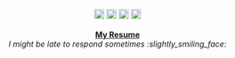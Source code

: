 <p align="center" text-align="center">
  <br><br>
  <a href="https://linkedin.com/in/areebbeigh/"><img height="18" width="18" src="https://cdn.jsdelivr.net/npm/simple-icons@v3/icons/linkedin.svg" /></a>
  <a href="https://instagram.com/in/areebbeigh/"><img height="18" width="18" src="https://cdn.jsdelivr.net/npm/simple-icons@v3/icons/instagram.svg" /></a>
  <a href="https://t.me/xnihpue/"><img height="18" width="18" src="https://cdn.jsdelivr.net/npm/simple-icons@v3/icons/telegram.svg" /></a>
  <a href="mailto:areebbeigh@gmail.com"><img height="18" width="18" src="https://cdn.jsdelivr.net/npm/simple-icons@v3/icons/gmail.svg" /></a><br><br>
  <b><a href="https://drive.google.com/file/d/1k0lVuLZ7IfeNAA6_f_h0inMGe_tZKXx_/view?usp=sharing">My Resume</a></b><br>
  <i>I might be late to respond sometimes :slightly_smiling_face:</i>
</p>
